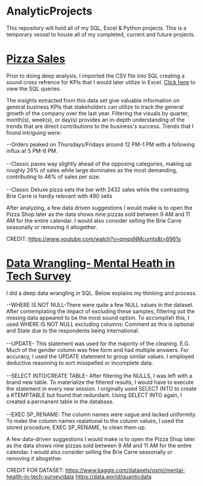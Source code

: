 # AnalyticProjects
This repository will hold all of my SQL, Excel &amp; Python projects. This is a temporary vessel to house all of my completed, current and future projects.

# [Pizza Sales](https://github.com/AntujuanetteAnalytics/AnalyticProjects/blob/main/Pizza_Sales_Sql_Data_Final%20Project.xlsx)
Prior to doing deep analysis, I imported the CSV file into SQL creating a sound cross refrence for KPIs that I would later utilize in Excel. [Click here](https://github.com/AntujuanetteAnalytics/AnalyticProjects/commit/482e69d146c1a1098964aa293af66acd63f0bfff) to view the SQL queries. 

The insights extracted from this data set give valuable information on general business KPIs that stakeholders can utilize to track the general growth of the company over the last year. Filtering the visuals by quarter, month(s), week(s), or day(s) provides an in-depth understanding of the trends that are direct contributions to the business's success. Trends that I found intriguing were:

--Orders peaked on Thursdays/Fridays around 12 PM-1 PM with a following influx at 5 PM-6 PM.<br />  
--Classic paves way slightly ahead of the opposing categories, making up roughly 26% of sales while large dominates as the most demanding, contributing to 46% of sales per size.<br />  
--Classic Deluxe pizza sets the bar with 2432 sales while the contrasting Brie Carre is hardly relevant with 490 sells

After analyzing, a few data driven suggestions I would make is to open the Pizza Shop later as the data shows nine pizzas sold between 9 AM and 11 AM for the entire calendar. I would also consider selling the Brie Carre seasonally or removing it altogether.<br /> 

CREDIT: https://www.youtube.com/watch?v=qmpsNMcumts&t=6961s

# [Data Wrangling- Mental Heath in Tech Survey](https://github.com/AntujuanetteAnalytics/AnalyticProjects/blob/main/Mental%20Health%20Tech%20Survey_Data%20Wrangling-SQL.pdf)
I did a deep data wrangling in SQL. Below explains my thinking and process.

--WHERE IS NOT NULL-There were quite a few NULL values in the dataset. After contemplating the impact of excluding these samples, filtering out the missing data appeared to be the most sound option. To accomplish this, I used WHERE IS NOT NULL excluding columns: Comment as this is optional and State due to the respondents being international.<br />  
--UPDATE- This statement was used for the majority of the cleaning. E.G. Much of the gender column was free form and had multiple answers. For accuracy, I used the UPDATE statement to group similar values. I employed deductive reasoning to sort misspelled or incomplete data.<br />  
--SELECT INTO/CREATE TABLE- After filtering the NULLS, I was left with a brand new table. To materialize the filtered results, I would have to execute the statement in every new session.  I originally used SELECT INTO to create a #TEMPTABLE but found that redundant. Using SELECT INTO again, I created a permanent table in the database.<br />  
--EXEC SP_RENAME: The column names were vague and lacked uniformity. To make the column names realational to the column values, I used the stored procedure, EXEC SP_RENAME, to clean them up.<br /> 

A few data-driven suggestions I would make is to open the Pizza Shop later as the data shows nine pizzas sold between 9 AM and 11 AM for the entire calendar. I would also consider selling the Brie Carre seasonally or removing it altogether.

CREDIT FOR DATASET:
https://www.kaggle.com/datasets/osmi/mental-health-in-tech-survey/data
https://data.world/quanticdata
